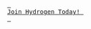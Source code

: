 [<kbd> <br> Join Hydrogen Today! <br> </kbd>][Hydrogen]

[Hydrogen]: https://discord.com/invite/gethydrogen
